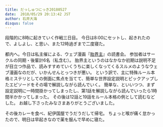 ```yaml
---
title: だっしゅつにっき20180527
date:  2018/05/29 20:13:42 JST
author: 石井大海
disqus: false
---
```


段階的に8時に起きていく作戦三日目。
今日は8:00にセットし、起きれたので、よしよし、と思い、また12時過ぎまで二度寝た。

都内へ。今日は私主催による、ウェブ漫画『[胎界主][taikaisyu]』の読書会。
参加者はサークルの同期・後輩計6名（私含む）。
胎界主というのはなかなか初期は説明不足が目立つ作品で、読みすすめていくうちに楽しくなってくるスルメのようなウェブ漫画なのだが、いかんせんとっつきが悪い。
という訳で、主に特殊ルール本格ミステリとしての側面に焦点を当てて、簡単な世界設定説明とピックアップしたエピソードをその場で解説しながら読んでいく。
簡単な、といいつつ、まず設定説明に一時間掛かってしまったし、第1話を解説しながら読んでいったら1時間半かかってしまった。
その後は12話と19話をルール本格の例として読むなどした。
お越し下さったみなさまありがとうございました。

その後カレーを食べ、紀伊国屋でうだうだして帰宅。
ちょっと喉が痛く怠かったので、明日は早起きなので薬を服んで早めに寝た。

[taikaisyu]: http://www.taikaisyu.com


